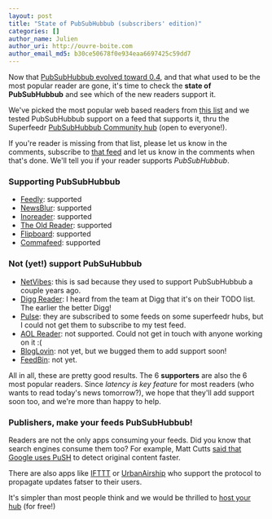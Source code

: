 ```yaml
---
layout: post
title: "State of PubSubHubbub (subscribers' edition)"
categories: []
author_name: Julien
author_uri: http://ouvre-boite.com
author_email_md5: b30ce50678f0e934eaa6697425c59dd7
---
```


Now that [PubSubHubbub evolved toward 0.4](http://blog.superfeedr.com/pubsubhubbub-04/), and that what used to be the most popular reader are gone, it's time to check the **state of PubSubHubbub** and see which of the new readers support it.

We've picked the most popular web based readers from [this list](http://alternativeto.net/software/google-reader/) and we tested PubSubHubbub support on a feed that supports it, thru the Superfeedr [PubSubHubbub Community hub](http://pubsubhubbub.superfeedr.com/) (open to everyone!).

If you're reader is missing from that list, please let us know in the comments, subscribe to [that feed](http://push-pub.appspot.com/feed) and let us know in the comments when that's done. We'll tell you if your reader supports *PubSubHubbub*.

### Supporting PubSubHubbub

* [Feedly](http://cloud.feedly.com/#latest): supported
* [NewsBlur](http://www.newsblur.com/): supported
* [Inoreader](http://www.inoreader.com/): supported
* [The Old Reader](http://theoldreader.com/): supported
* [Flipboard](http://flipboard.com/): supported
* [Commafeed](https://www.commafeed.com): supported

### Not (yet!) support PubSuHubbub

* [NetVibes](http://www.netvibes.com/): this is sad because they used to support PubSubHubbub a couple years ago.
* [Digg Reader](http://digg.com/reader): I heard from the team at Digg that it's on their TODO list. The earlier the better Digg!
* [Pulse](http://www.pulse.me/): they are subscribed to some feeds on some superfeedr hubs, but I could not get them to subscribe to my test feed. 
* [AOL Reader](http://reader.aol.com/): not supported. Could not get in touch with anyone working on it :(
* [BlogLovin](http://www.bloglovin.com/): not yet, but we bugged them to add support soon!
* [FeedBin](https://feedbin.me/): not yet.

All in all, these are pretty good results. The 6 **supporters** are also the 6 most popular readers. Since *latency is key feature* for most readers (who wants to read today's news tomorrow?), we hope that they'll add support soon too, and we're more than happy to help.

### Publishers, make your feeds PubSubHubbub!

Readers are not the only apps consuming your feeds. Did you know that search engines consume them too? For example, Matt Cutts [said that Google uses PuSH](http://www.youtube.com/watch?v=4LsB19wTt0Q) to detect original content faster.

There are also apps like [IFTTT](https://ifttt.com/dashboard) or [UrbanAirship](http://urbanairship.com/) who support the protocol to propagate updates fatser to their users.

It's simpler than most people think and we would be thrilled to [host your hub](http://superfeedr.com/publisher) (for free!)

